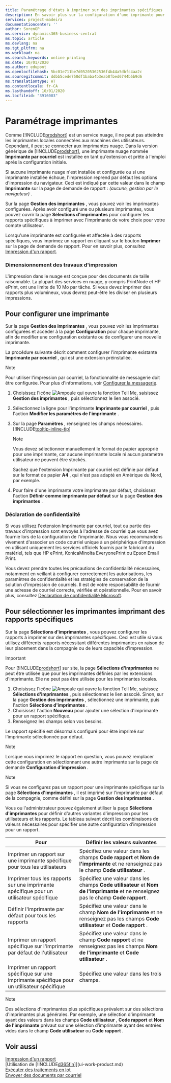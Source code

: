 ```yaml
---
title: Paramétrage d'états à imprimer sur des imprimantes spécifiques | Microsoft Docs
description: En savoir plus sur la configuration d'une imprimante pour un rapport et l'utilisation de la page Sélections d'imprimantes.
services: project-madeira
documentationcenter: ''
author: SorenGP
ms.service: dynamics365-business-central
ms.topic: article
ms.devlang: na
ms.tgt_pltfrm: na
ms.workload: na
ms.search.keywords: online printing
ms.date: 10/01/2020
ms.author: edupont
ms.openlocfilehash: 5bc01e711be7d05205362536f4b44a5dbfc4aa2c
ms.sourcegitcommit: ddbb5cede750df1baba4b3eab8fbed6744b5b9d6
ms.translationtype: HT
ms.contentlocale: fr-CA
ms.lasthandoff: 10/01/2020
ms.locfileid: "3916003"
---
```

# <a name="set-up-printers"></a>Paramétrage imprimantes
Comme [!INCLUDE[prodshort](includes/prodshort.md)] est un service nuage, il ne peut pas atteindre les imprimantes locales connectées aux machines des utilisateurs. Cependant, il peut se connecter aux imprimantes nuage. Dans la version générique de [!INCLUDE[prodshort](includes/prodshort.md)], une imprimante nuage nommée **Imprimante par courriel** est installée en tant qu'extension et prête à l'emploi après la configuration initiale.

Si aucune imprimante nuage n'est installée et configurée ou si une imprimante installée échoue, l'impression reprend par défaut les options d'impression du navigateur. Ceci est indiqué par cette valeur dans le champ **Imprimante** sur la page de demande de rapport : *(aucune, gestion par le navigateur)* .

Sur la page **Gestion des imprimantes** , vous pouvez voir les imprimantes configurées. Après avoir configuré une ou plusieurs imprimantes, vous pouvez ouvrir la page **Sélections d'imprimantes** pour configurer les rapports spécifiques à imprimer avec l'imprimante de votre choix pour votre compte utilisateur.

Lorsqu'une imprimante est configurée et affectée à des rapports spécifiques, vous imprimez un rapport en cliquant sur le bouton **Imprimer** sur la page de demande de rapport. Pour en savoir plus, consultez [Impression d'un rapport](ui-work-report.md#PrintReport).

### <a name="sizing-print-jobs"></a>Dimensionnement des travaux d'impression
L'impression dans le nuage est conçue pour des documents de taille raisonnable. La plupart des services en nuage, y compris PrintNode et HP ePrint, ont une limite de 10 Mo par tâche. Si vous devez imprimer des rapports plus volumineux, vous devrez peut-être les diviser en plusieurs impressions.

## <a name="to-set-up-a-printer"></a>Pour configurer une imprimante
Sur la page **Gestion des imprimantes** , vous pouvez voir les imprimantes configurées et accéder à la page **Configuration** pour chaque imprimante, afin de modifier une configuration existante ou de configurer une nouvelle imprimante.

La procédure suivante décrit comment configurer l'imprimante existante **Imprimante par courriel** , qui est une extension préinstallée.

> [!NOTE]
> Pour utiliser l'impression par courriel, la fonctionnalité de messagerie doit être configurée. Pour plus d'informations, voir [Configurer la messagerie](admin-how-setup-email.md).

1. Choisissez l'icône ![Ampoule qui ouvre la fonction Tell Me](media/ui-search/search_small.png "Dites-moi ce que vous voulez faire"), saisissez **Gestion des imprimantes** , puis sélectionnez le lien associé.
2. Sélectionnez la ligne pour l'imprimante **Imprimante par courriel** , puis l'action **Modifier les paramètres de l'imprimante** .
3. Sur la page **Paramètres** , renseignez les champs nécessaires. [!INCLUDE[tooltip-inline-tip](includes/tooltip-inline-tip_md.md)]

    > [!NOTE]
    > Vous devez sélectionner manuellement le format de papier approprié pour une imprimante, car aucune imprimante locale ni aucun paramètre utilisateur ne peuvent être stockés.
    >
    > Sachez que l'extension Imprimante par courriel est définie par défaut sur le format de papier **A4** , qui n'est pas adapté en Amérique du Nord, par exemple.
4. Pour faire d'une imprimante votre imprimante par défaut, choisissez l'action **Définir comme imprimante par défaut** sur la page **Gestion des imprimantes** .

### <a name="privacy-notice"></a>Déclaration de confidentialité
Si vous utilisez l'extension Imprimante par courriel, tout ou partie des travaux d'impression sont envoyés à l'adresse de courriel que vous avez fournie lors de la configuration de l'imprimante. Nous vous recommandons vivement d'associer un code courriel unique à un périphérique d'impression en utilisant uniquement les services officiels fournis par le fabricant du matériel, tels que HP ePrint, KonicaMinolta EveryonePrint ou Epson Email Print.

Vous devez prendre toutes les précautions de confidentialité nécessaires, notamment en veillant à configurer correctement les autorisations, les paramètres de confidentialité et les stratégies de conservation de la solution d'impression de courriels. Il est de votre responsabilité de fournir une adresse de courriel correcte, vérifiée et opérationnelle. Pour en savoir plus, consultez [Déclaration de confidentialité Microsoft](https://privacy.microsoft.com/en-us/privacystatement).

## <a name="to-select-which-printers-print-which-reports"></a>Pour sélectionner les imprimantes imprimant des rapports spécifiques

Sur la page **Sélections d'imprimantes** , vous pouvez configurer les rapports à imprimer sur des imprimantes spécifiques. Ceci est utile si vous utilisez différents rapports nécessitant différentes imprimantes en raison de leur placement dans la compagnie ou de leurs capacités d'impression.

> [!IMPORTANT]
> Pour [!INCLUDE[prodshort](includes/prodshort.md)] sur site, la page **Sélections d'imprimantes** ne peut être utilisée que pour les imprimantes définies par les extensions d'imprimante. Elle ne peut pas être utilisée pour les imprimantes locales.

1. Choisissez l'icône ![Ampoule qui ouvre la fonction Tell Me](media/ui-search/search_small.png "Dites-moi ce que vous voulez faire"), saisissez **Sélections d'imprimantes** , puis sélectionnez le lien associé. Sinon, sur la page **Gestion des imprimantes** , sélectionnez une imprimante, puis l'action **Sélections d'imprimantes** .
2. Choisissez l'action **Nouveau** pour ajouter une sélection d'imprimante pour un rapport spécifique.
3. Renseignez les champs selon vos besoins.

Le rapport spécifié est désormais configuré pour être imprimé sur l'imprimante sélectionnée par défaut.

> [!NOTE]
> Lorsque vous imprimez le rapport en question, vous pouvez remplacer cette configuration en sélectionnant une autre imprimante sur la page de demande **Configuration d'impression** .

> [!NOTE]
> Si vous ne configurez pas un rapport pour une imprimante spécifique sur la page **Sélections d'imprimantes** , il est imprimé sur l'imprimante par défaut de la compagnie, comme défini sur la page **Gestion des imprimantes** .

Vous ou l'administrateur pouvez également utiliser la page **Sélections d'imprimantes** pour définir d'autres variantes d'impression pour les utilisateurs et les rapports. Le tableau suivant décrit les combinaisons de valeurs nécessaires pour spécifier une autre configuration d'impression pour un rapport.

|Pour                                                 |Définir les valeurs suivantes                                             |
|---------------------------------------------------|---------------------------------------------------------------------|
|Imprimer un rapport sur une imprimante spécifique pour tous les utilisateurs |Spécifiez une valeur dans les champs **Code rapport** et **Nom de l'imprimante** et ne renseignez pas le champ **Code utilisateur** .|
|Imprimer tous les rapports sur une imprimante spécifique pour un utilisateur spécifique|Spécifiez une valeur dans les champs **Code utilisateur** et **Nom de l'imprimante** et ne renseignez pas le champ **Code rapport** .|
|Définir l'imprimante par défaut pour tous les rapports|Spécifiez une valeur dans le champ **Nom de l'imprimante** et ne renseignez pas les champs **Code utilisateur** et **Code rapport** .|
|Imprimer un rapport spécifique sur l'imprimante par défaut de l'utilisateur|Spécifiez une valeur dans le champ **Code rapport** et ne renseignez pas les champs **Nom de l'imprimante** et **Code utilisateur** .|
|Imprimer un rapport spécifique sur une imprimante spécifique pour un utilisateur spécifique|Spécifiez une valeur dans les trois champs.|

> [!NOTE]
> Des sélections d'imprimantes plus spécifiques prévalent sur des sélections d'imprimantes plus générales. Par exemple, une sélection d'imprimante ayant des valeurs dans les champs **Code utilisateur** , **Code rapport** et **Nom de l'imprimante** prévaut sur une sélection d’imprimante ayant des entrées vides dans le champ **Code utilisateur** ou **Code rapport** .

## <a name="see-also"></a>Voir aussi
[Impression d'un rapport](ui-work-report.md#PrintReport)  
[Utilisation de [!INCLUDE[d365fin](includes/d365fin_md.md)]](ui-work-product.md)  
[Exécuter des traitements en lot](ui-how-run-batch-jobs.md)  
[Envoyer des documents par courriel](ui-how-send-documents-email.md)  
